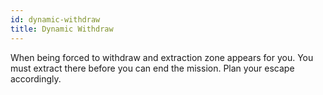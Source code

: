 ```yaml
---
id: dynamic-withdraw
title: Dynamic Withdraw
---
```


When being forced to withdraw and extraction zone appears for you. You must extract there before you can end the mission. Plan your escape accordingly.
